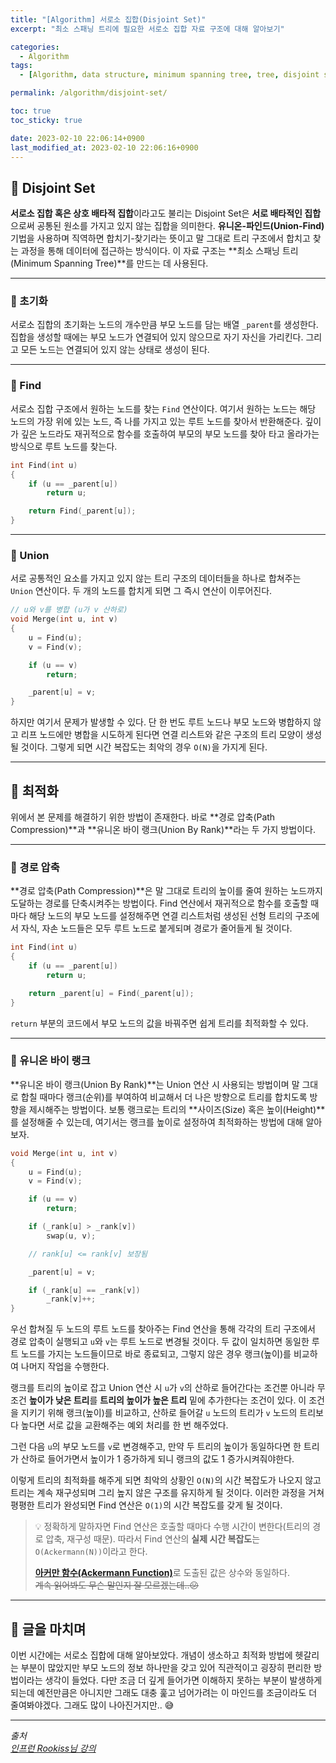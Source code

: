 ```yaml
---
title: "[Algorithm] 서로소 집합(Disjoint Set)"
excerpt: "최소 스패닝 트리에 필요한 서로소 집합 자료 구조에 대해 알아보기"

categories:
  - Algorithm
tags:
  - [Algorithm, data structure, minimum spanning tree, tree, disjoint set, union, find]

permalink: /algorithm/disjoint-set/

toc: true
toc_sticky: true

date: 2023-02-10 22:06:14+0900
last_modified_at: 2023-02-10 22:06:16+0900
---
```

 
## 👻 Disjoint Set
**서로소 집합 혹은 상호 배타적 집합**이라고도 불리는 Disjoint Set은 **서로 배타적인 집합**으로써 공통된 원소를 가지고 있지 않는 집합을 의미한다. **유니온-파인드(Union-Find)** 기법을 사용하며 직역하면 합치기-찾기라는 뜻이고 말 그대로 트리 구조에서 합치고 찾는 과정을 통해 데이터에 접근하는 방식이다. 이 자료 구조는 **최소 스패닝 트리(Minimum Spanning Tree)**를 만드는 데 사용된다.

***

### 🌱 초기화
서로소 집합의 초기화는 노드의 개수만큼 부모 노드를 담는 배열 ``` _parent ```를 생성한다. 집합을 생성할 때에는 부모 노드가 연결되어 있지 않으므로 자기 자신을 가리킨다. 그리고 모든 노드는 연결되어 있지 않는 상태로 생성이 된다.

***

### 🌱 Find
서로소 집합 구조에서 원하는 노드를 찾는 ``` Find ``` 연산이다. 여기서 원하는 노드는 해당 노드의 가장 위에 있는 노드, 즉 나를 가지고 있는 루트 노드를 찾아서 반환해준다. 깊이가 깊은 노드라도 재귀적으로 함수를 호출하여 부모의 부모 노드를 찾아 타고 올라가는 방식으로 루트 노드를 찾는다.

```c++
int Find(int u)
{
    if (u == _parent[u])
        return u;

    return Find(_parent[u]);
}
```

***

### 🌱 Union
서로 공통적인 요소를 가지고 있지 않는 트리 구조의 데이터들을 하나로 합쳐주는 ``` Union ``` 연산이다. 두 개의 노드를 합치게 되면 그 즉시 연산이 이루어진다.

```c++
// u와 v를 병합 (u가 v 산하로)
void Merge(int u, int v)
{
    u = Find(u);
    v = Find(v);

    if (u == v)
        return;

    _parent[u] = v;
}
```

하지만 여기서 문제가 발생할 수 있다. 단 한 번도 루트 노드나 부모 노드와 병합하지 않고 리프 노드에만 병합을 시도하게 된다면 연결 리스트와 같은 구조의 트리 모양이 생성될 것이다. 그렇게 되면 시간 복잡도는 최악의 경우 ``` O(N) ```을 가지게 된다.

***

## 👻 최적화
위에서 본 문제를 해결하기 위한 방법이 존재한다. 바로 **경로 압축(Path Compression)**과 **유니온 바이 랭크(Union By Rank)**라는 두 가지 방법이다.

***

### 🌱 경로 압축
**경로 압축(Path Compression)**은 말 그대로 트리의 높이를 줄여 원하는 노드까지 도달하는 경로를 단축시켜주는 방법이다. Find 연산에서 재귀적으로 함수를 호출할 때마다 해당 노드의 부모 노드를 설정해주면 연결 리스트처럼 생성된 선형 트리의 구조에서 자식, 자손 노드들은 모두 루트 노드로 붙게되며 경로가 줄어들게 될 것이다.

```c++
int Find(int u)
{
    if (u == _parent[u])
        return u;

    return _parent[u] = Find(_parent[u]);
}
```

``` return ``` 부분의 코드에서 부모 노드의 값을 바꿔주면 쉽게 트리를 최적화할 수 있다.

***

### 🌱 유니온 바이 랭크
**유니온 바이 랭크(Union By Rank)**는 Union 연산 시 사용되는 방법이며 말 그대로 합칠 때마다 랭크(순위)를 부여하여 비교해서 더 나은 방향으로 트리를 합치도록 방향을 제시해주는 방법이다. 보통 랭크로는 트리의 **사이즈(Size) 혹은 높이(Height)**를 설정해줄 수 있는데, 여기서는 랭크를 높이로 설정하여 최적화하는 방법에 대해 알아보자.

```c++
void Merge(int u, int v)
{
    u = Find(u);
    v = Find(v);

    if (u == v)
        return;

    if (_rank[u] > _rank[v])
        swap(u, v);

    // rank[u] <= rank[v] 보장됨

    _parent[u] = v;

    if (_rank[u] == _rank[v])
        _rank[v]++;
}
```

우선 합쳐질 두 노드의 루트 노드를 찾아주는 Find 연산을 통해 각각의 트리 구조에서 경로 압축이 실행되고 ``` u ```와 ``` v ```는 루트 노드로 변경될 것이다. 두 값이 일치하면 동일한 루트 노드를 가지는 노드들이므로 바로 종료되고, 그렇지 않은 경우 랭크(높이)를 비교하여 나머지 작업을 수행한다.

랭크를 트리의 높이로 잡고 Union 연산 시 ``` u ```가 ``` v ```의 산하로 들어간다는 조건뿐 아니라 무조건 **높이가 낮은 트리**를 **트리의 높이가 높은 트리** 밑에 추가한다는 조건이 있다. 이 조건을 지키기 위해 랭크(높이)를 비교하고, 산하로 들어갈 ``` u ``` 노드의 트리가 ``` v ``` 노드의 트리보다 높다면 서로 값을 교환해주는 예외 처리를 한 번 해주었다.

그런 다음 ``` u ```의 부모 노드를 ``` v ```로 변경해주고, 만약 두 트리의 높이가 동일하다면 한 트리가 산하로 들어가면서 높이가 1 증가하게 되니 랭크의 값도 1 증가시켜줘야한다.

이렇게 트리의 최적화를 해주게 되면 최악의 상황인 ``` O(N) ```의 시간 복잡도가 나오지 않고 트리는 계속 재구성되며 그리 높지 않은 구조를 유지하게 될 것이다. 이러한 과정을 거쳐 평평한 트리가 완성되면 Find 연산은 ``` O(1) ```의 시간 복잡도를 갖게 될 것이다.

> 💡 정확하게 말하자면 Find 연산은 호출할 때마다 수행 시간이 변한다(트리의 경로 압축, 재구성 때문). 따라서 Find 연산의 **실제 시간 복잡도**는 ``` O(Ackermann(N)) ```이라고 한다.   
> 
> [**아커만 함수(Ackermann Function)**](https://ko.wikipedia.org/wiki/%EC%95%84%EC%BB%A4%EB%A7%8C_%ED%95%A8%EC%88%98)로 도출된 값은 상수와 동일하다.   
> ~~계속 읽어봐도 무슨 말인지 잘 모르겠는데..😕~~

***

## 👻 글을 마치며
이번 시간에는 서로소 집합에 대해 알아보았다. 개념이 생소하고 최적화 방법에 헷갈리는 부분이 많았지만 부모 노드의 정보 하나만을 갖고 있어 직관적이고 굉장히 편리한 방법이라는 생각이 들었다. 다만 조금 더 깊게 들어가면 이해하지 못하는 부분이 발생하게 되는데 예전만큼은 아니지만 그래도 대충 훑고 넘어가려는 이 마인드를 조금이라도 더 줄여봐야겠다. 그래도 많이 나아진거지만.. 😅

***

_출처_   
_[인프런 Rookiss님 강의](https://inf.run/1JwV)_